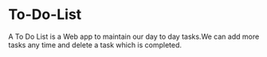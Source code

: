 # To-Do-List
A To Do List is a Web app to maintain our day to day tasks.We can add more tasks any time and delete a task which is completed. 
